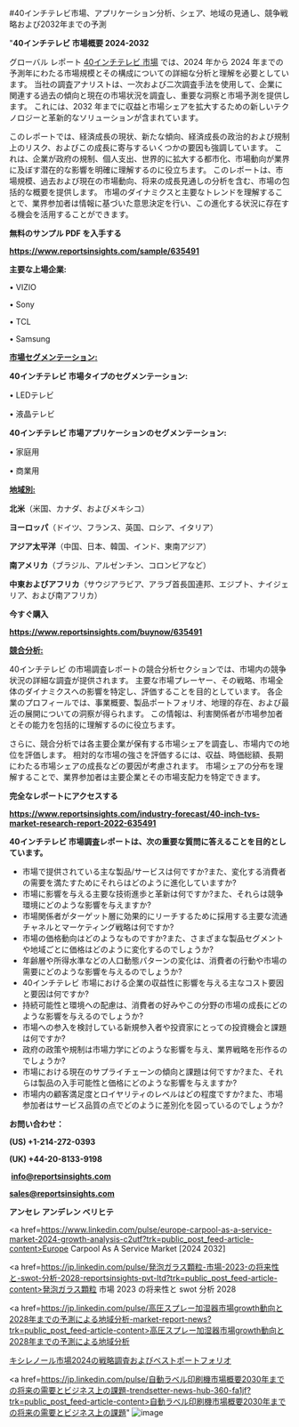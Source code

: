 #40インチテレビ市場、アプリケーション分析、シェア、地域の見通し、競争戦略および2032年までの予測

"<strong>40インチテレビ 市場概要 2024-2032</strong>

グローバル レポート <a href=https://www.reportsinsights.com/sample/635491>40インチテレビ 市場</a> では、2024 年から 2024 年までの予測年にわたる市場規模とその構成についての詳細な分析と理解を必要としています。 当社の調査アナリストは、一次および二次調査手法を使用して、企業に関連する過去の傾向と現在の市場状況を調査し、重要な洞察と市場予測を提供します。 これには、2032 年までに収益と市場シェアを拡大​​するための新しいテクノロジーと革新的なソリューションが含まれています。

このレポートでは、経済成長の現状、新たな傾向、経済成長の政治的および規制上のリスク、およびこの成長に寄与するいくつかの要因も強調しています。 これは、企業が政府の規制、個人支出、世界的に拡大する都市化、市場動向が業界に及ぼす潜在的な影響を明確に理解するのに役立ちます。 このレポートは、市場規模、過去および現在の市場動向、将来の成長見通しの分析を含む、市場の包括的な概要を提供します。 市場のダイナミクスと主要なトレンドを理解することで、業界参加者は情報に基づいた意思決定を行い、この進化する状況に存在する機会を活用することができます。

<strong><b>無料のサンプル PDF を入手する</b></strong>

<a href=https://www.reportsinsights.com/sample/635491><strong><u>https://www.reportsinsights.com/sample/635491</u></strong></a>

<strong>主要な上場企業:</strong>

• VIZIO

• Sony

• TCL

• Samsung

<strong><u>市場セグメンテーション</u></strong><strong><u>:</u></strong>

<strong>40インチテレビ 市場タイプのセグメンテーション:</strong>

• LEDテレビ

• 液晶テレビ

<strong>40インチテレビ 市場アプリケーションのセグメンテーション:</strong>

• 家庭用

• 商業用

<strong><u>地域別</u></strong><strong><u>:</u></strong>

<strong>北米</strong>（米国、カナダ、およびメキシコ）

<strong>ヨーロッパ</strong>（ドイツ、フランス、英国、ロシア、イタリア）

<strong>アジア太平洋</strong>（中国、日本、韓国、インド、東南アジア）

<strong>南アメリカ</strong>（ブラジル、アルゼンチン、コロンビアなど）

<strong>中東およびアフリカ</strong>（サウジアラビア、アラブ首長国連邦、エジプト、ナイジェリア、および南アフリカ）

<strong>今すぐ購入</strong>

<a href=https://www.reportsinsights.com/buynow/635491><strong><u>https://www.reportsinsights.com/buynow/635491</u></strong></a>

<strong><u>競合分析:</u></strong>

40インチテレビ の市場調査レポートの競合分析セクションでは、市場内の競争状況の詳細な調査が提供されます。 主要な市場プレーヤー、その戦略、市場全体のダイナミクスへの影響を特定し、評価することを目的としています。 各企業のプロフィールでは、事業概要、製品ポートフォリオ、地理的存在、および最近の展開についての洞察が得られます。 この情報は、利害関係者が市場参加者とその能力を包括的に理解するのに役立ちます。

さらに、競合分析では各主要企業が保有する市場シェアを調査し、市場内での地位を評価します。 相対的な市場の強さを評価するには、収益、時価総額、長期にわたる市場シェアの成長などの要因が考慮されます。 市場シェアの分布を理解することで、業界参加者は主要企業とその市場支配力を特定できます。

<strong>完全なレポートにアクセスする</strong>

<a href=https://www.reportsinsights.com/industry-forecast/40-inch-tvs-market-research-report-2022-635491><strong><u><b>https://www.reportsinsights.com/industry-forecast/40-inch-tvs-market-research-report-2022-635491</b></u></strong></a>

<strong><b>40インチテレビ 市場調査レポートは、次の重要な質問に答えることを目的としています。</b></strong>
<ul>
  <li>市場で提供されている主な製品/サービスは何ですか?また、変化する消費者の需要を満たすためにそれらはどのように進化していますか?</li>
  <li>市場に影響を与える主要な技術進歩と革新は何ですか?また、それらは競争環境にどのような影響を与えますか?</li>
  <li>市場関係者がターゲット層に効果的にリーチするために採用する主要な流通チャネルとマーケティング戦略は何ですか?</li>
  <li>市場の価格動向はどのようなものですか?また、さまざまな製品セグメントや地域ごとに価格はどのように変化するのでしょうか?</li>
  <li>年齢層や所得水準などの人口動態パターンの変化は、消費者の行動や市場の需要にどのような影響を与えるのでしょうか?</li>
  <li>40インチテレビ 市場における企業の収益性に影響を与える主なコスト要因と要因は何ですか?</li>
  <li>持続可能性と環境への配慮は、消費者の好みやこの分野の市場の成長にどのような影響を与えるのでしょうか?</li>
  <li>市場への参入を検討している新規参入者や投資家にとっての投資機会と課題は何ですか?</li>
  <li>政府の政策や規制は市場力学にどのような影響を与え、業界戦略を形作るのでしょうか?</li>
  <li>市場における現在のサプライチェーンの傾向と課題は何ですか?また、それらは製品の入手可能性と価格にどのような影響を与えますか?</li>
  <li>市場内の顧客満足度とロイヤリティのレベルはどの程度ですか?また、市場参加者はサービス品質の点でどのように差別化を図っているのでしょうか?</li>
</ul>
<strong>お問い合わせ：</strong>

<strong>(US) +1-214-272-0393</strong>

<strong>(UK) +44-20-8133-9198</strong>

<strong> </strong><a href=info@reportsinsights.com><strong><u>info@reportsinsights.com</u></strong></a>

<a href=sales@reportsinsights.com><strong><u>sales@reportsinsights.com</u></strong></a>

<strong>アンセレ アンデレン ベリヒテ</strong>

<a href=https://www.linkedin.com/pulse/europe-carpool-as-a-service-market-2024-growth-analysis-c2utf?trk=public_post_feed-article-content>Europe Carpool As A Service Market [2024 2032]</a>

<a href=https://jp.linkedin.com/pulse/発泡ガラス顆粒-市場-2023-の将来性と-swot-分析-2028-reportsinsights-pvt-ltd?trk=public_post_feed-article-content>発泡ガラス顆粒 市場 2023 の将来性と swot 分析 2028</a>

<a href=https://jp.linkedin.com/pulse/高圧スプレー加湿器市場growth動向と2028年までの予測による地域分析-market-report-news?trk=public_post_feed-article-content>高圧スプレー加湿器市場growth動向と2028年までの予測による地域分析</a>

<a href=https://www.linkedin.com/pulse/キシレノール市場2024の戦略調査およびベストポートフォリオ-healthscope-news-245/>キシレノール市場2024の戦略調査およびベストポートフォリオ</a>

<a href=https://jp.linkedin.com/pulse/自動ラベル印刷機市場概要2030年までの将来の需要とビジネス上の課題-trendsetter-news-hub-360-fa1jf?trk=public_post_feed-article-content>自動ラベル印刷機市場概要2030年までの将来の需要とビジネス上の課題</a>"
![image](https://github.com/aanak123/RIMarketer1/assets/158471119/14394594-7c29-4e04-9298-6282cfa5e1f7)
